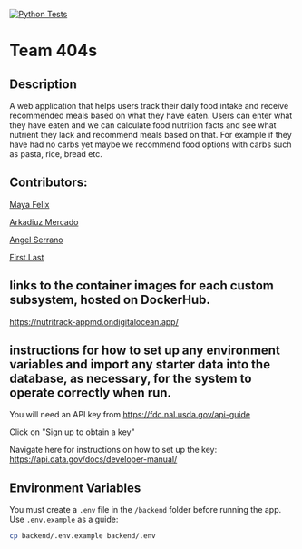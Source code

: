 [![Python Tests](https://github.com/software-students-spring2025/5-final-404s/actions/workflows/ci.yml/badge.svg)](https://github.com/software-students-spring2025/5-final-404s/actions/workflows/ci.yml)

# Team 404s



## Description

A web application that helps users track their daily food intake and receive recommended meals based on what they have eaten. 
Users can enter what they have eaten and we can calculate food nutrition facts and see what nutrient they lack and recommend meals based on that. 
For example if they have had no carbs yet maybe we recommend food options with carbs such as pasta, rice, bread etc.


## Contributors:
[Maya Felix](https://github.com/mxf4596)


[Arkadiuz Mercado](https://github.com/ArionM27)


[Angel Serrano](https://github.com/a-ngels)


[First Last](https://github.com/)

## links to the container images for each custom subsystem, hosted on DockerHub.
https://nutritrack-appmd.ondigitalocean.app/


## instructions for how to set up any environment variables and import any starter data into the database, as necessary, for the system to operate correctly when run.

You will need an API key from https://fdc.nal.usda.gov/api-guide 

Click on "Sign up to obtain a key" 

Navigate here for instructions on how to set up the key: https://api.data.gov/docs/developer-manual/



## Environment Variables

You must create a `.env` file in the `/backend` folder before running the app.  
Use `.env.example` as a guide:



```bash
cp backend/.env.example backend/.env 
```








